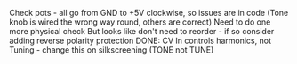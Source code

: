 Check pots - all go from GND to +5V clockwise, so issues are in code (Tone knob is wired the wrong way round, others are correct)
Need to do one more physical check
But looks like don't need to reorder - if so consider adding reverse polarity protection
DONE: CV In controls harmonics, not Tuning - change this on silkscreening (TONE not TUNE)


